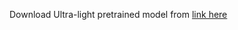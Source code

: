 Download Ultra-light pretrained model from [link here](https://drive.google.com/drive/folders/1V9d-gSqxGtTsXsIcIpSWOuwTKBMBfwBv?usp=sharing)
